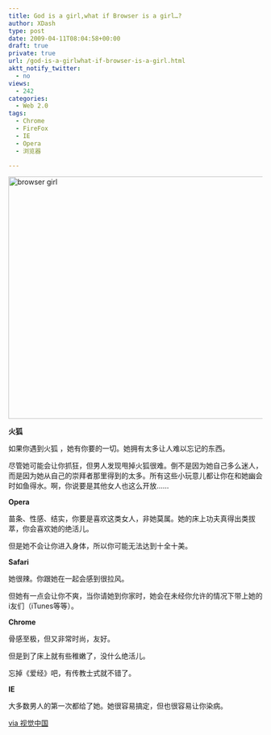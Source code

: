```yaml
---
title: God is a girl,what if Browser is a girl…?
author: XDash
type: post
date: 2009-04-11T08:04:58+00:00
draft: true
private: true
url: /god-is-a-girlwhat-if-browser-is-a-girl.html
aktt_notify_twitter:
  - no
views:
  - 242
categories:
  - Web 2.0
tags:
  - Chrome
  - FireFox
  - IE
  - Opera
  - 浏览器

---
```

<img loading="lazy" decoding="async" class="alignnone size-full wp-image-475" title="browser girl" src="http://www.fanbing.net/blog/wp-content/uploads/2009/04/40fxkvbx1qojyplfdlg3ex2fppwwfijqnc9zx24frty.jpg" alt="browser girl" width="525" height="480" srcset="http://xdash.one/wp-content/uploads/2009/04/40fxkvbx1qojyplfdlg3ex2fppwwfijqnc9zx24frty.jpg 525w, http://xdash.one/wp-content/uploads/2009/04/40fxkvbx1qojyplfdlg3ex2fppwwfijqnc9zx24frty-300x274.jpg 300w" sizes="(max-width: 525px) 100vw, 525px" />

**火狐**

如果你遇到火狐 ，她有你要的一切。她拥有太多让人难以忘记的东西。

尽管她可能会让你抓狂，但男人发现甩掉火狐很难。倒不是因为她自己多么迷人，而是因为她从自己的崇拜者那里得到的太多。所有这些小玩意儿都让你在和她幽会时如鱼得水。啊，你说要是其他女人也这么开放……

**<!--more-->Opera**

苗条、性感、结实，你要是喜欢这类女人，非她莫属。她的床上功夫真得出类拔萃，你会喜欢她的绝活儿。

但是她不会让你进入身体，所以你可能无法达到十全十美。

**Safari**

她很辣。你跟她在一起会感到很拉风。

但她有一点会让你不爽，当你请她到你家时，她会在未经你允许的情况下带上她的i友们（iTunes等等）。

**Chrome**

骨感至极，但又非常时尚，友好。

但是到了床上就有些稚嫩了，没什么绝活儿。

忘掉《爱经》吧，有传教士式就不错了。

**IE**

大多数男人的第一次都给了她。她很容易搞定，但也很容易让你染病。

<a href="http://c.chinavisual.com/2009/03/10/c55678/index.shtml" target="_blank">via 视觉中国</a>